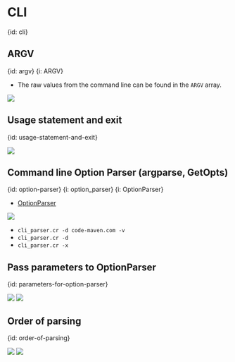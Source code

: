 # CLI
{id: cli}

## ARGV
{id: argv}
{i: ARGV}

* The raw values from the command line can be found in the `ARGV` array.

![](examples/cli/argv.cr)

## Usage statement and exit
{id: usage-statement-and-exit}

![](examples/cli/some_program.cr)

## Command line Option Parser (argparse, GetOpts)
{id: option-parser}
{i: option_parser}
{i: OptionParser}

* [OptionParser](https://crystal-lang.org/api/OptionParser.html)

![](examples/cli/cli_parser.cr)

* `cli_parser.cr -d code-maven.com -v`
* `cli_parser.cr -d`
* `cli_parser.cr -x`

## Pass parameters to OptionParser
{id: parameters-for-option-parser}

![](examples/cli/parse_options.cr)
![](examples/cli/parse_options.out)

## Order of parsing
{id: order-of-parsing}

![](examples/cli/parsing_order.cr)
![](examples/cli/parsing_order.out)

